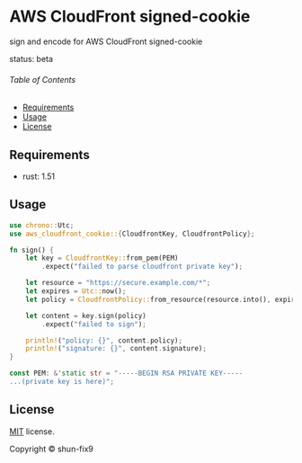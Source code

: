 # AWS CloudFront signed-cookie

sign and encode for AWS CloudFront signed-cookie

status: beta

###### Table of Contents

-   [Requirements](#Requirements)
-   [Usage](#Usage)
-   [License](#License)

## Requirements

-   rust: 1.51

## Usage

```rust
use chrono::Utc;
use aws_cloudfront_cookie::{CloudfrontKey, CloudfrontPolicy};

fn sign() {
    let key = CloudfrontKey::from_pem(PEM)
        .expect("failed to parse cloudfront private key");

    let resource = "https://secure.example.com/*";
    let expires = Utc::now();
    let policy = CloudfrontPolicy::from_resource(resource.into(), expires.timestamp());

    let content = key.sign(policy)
        .expect("failed to sign");

    println!("policy: {}", content.policy);
    println!("signature: {}", content.signature);
}

const PEM: &'static str = "-----BEGIN RSA PRIVATE KEY-----
...(private key is here)";
```

## License

[MIT](LICENSE) license.

Copyright &copy; shun-fix9
